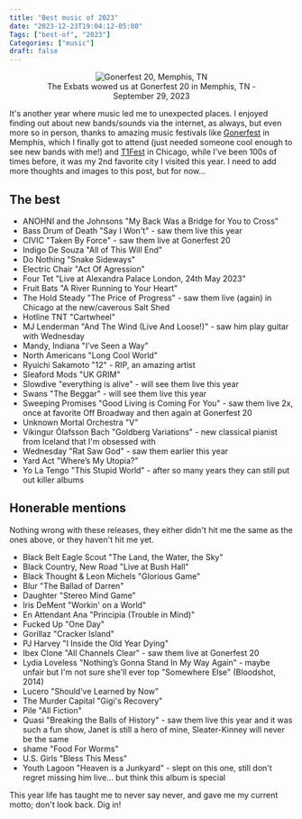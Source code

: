 ```yaml
---
title: "Best music of 2023"
date: "2023-12-23T19:04:12-05:00"
Tags: ["best-of", "2023"]
Categories: ["music"] 
draft: false
---
```

<div align="center">
	<figure>
		<img src="/2023/gonerfest.jpg" alt="Gonerfest 20, Memphis, TN">
		<figcaption>The Exbats wowed us at Gonerfest 20 in Memphis, TN - September 29, 2023</figcaption>
	</figure>
</div>

It's another year where music led me to unexpected places. I enjoyed finding out about new bands/sounds via the internet, as always, but even more so in person, thanks to amazing music festivals like [Gonerfest](https://goner-records.com/pages/gonerfest) in Memphis, which I finally got to attend (just needed someone cool enough to see new bands with me!) and [T1Fest](https://t1fest.com/) in Chicago, while I've been 100s of times before, it was my 2nd favorite city I visited this year. I need to add more thoughts and images to this post, but for now...

## The best

* ANOHNI and the Johnsons "My Back Was a Bridge for You to Cross"
* Bass Drum of Death "Say I Won't" - saw them live this year
* CIVIC "Taken By Force" - saw them live at Gonerfest 20
* Indigo De Souza "All of This Will End"
* Do Nothing "Snake Sideways"
* Electric Chair "Act Of Agression"
* Four Tet "Live at Alexandra Palace London, 24th May 2023"
* Fruit Bats "A River Running to Your Heart"
* The Hold Steady "The Price of Progress" - saw them live (again) in Chicago at the new/caverous Salt Shed
* Hotline TNT "Cartwheel"
* MJ Lenderman "And The Wind (Live And Loose!)" - saw him play guitar with Wednesday
* Mandy, Indiana "I’ve Seen a Way"
* North Americans "Long Cool World"
* Ryuichi Sakamoto "12" - RIP, an amazing artist
* Sleaford Mods "UK GRIM"
* Slowdive "everything is alive" - will see them live this year
* Swans "The Beggar" - will see them live this year
* Sweeping Promises "Good Living is Coming For You" - saw them live 2x, once at favorite Off Broadway and then again at Gonerfest 20
* Unknown Mortal Orchestra "V"
* Víkingur Ólafsson Bach "Goldberg Variations" - new classical pianist from Iceland that I'm obsessed with
* Wednesday "Rat Saw God" - saw them earlier this year
* Yard Act  "Where’s My Utopia?"
* Yo La Tengo "This Stupid World" - after so many years they can still put out killer albums

## Honerable mentions

Nothing wrong with these releases, they either didn't hit me the same as the ones above, or they haven't hit me yet. 

* Black Belt Eagle Scout "The Land, the Water, the Sky"
* Black Country, New Road "Live at Bush Hall"
* Black Thought & Leon Michels "Glorious Game"
* Blur "The Ballad of Darren"
* Daughter "Stereo Mind Game"
* Iris DeMent "Workin' on a World"
* En Attendant Ana "Principia (Trouble in Mind)"
* Fucked Up "One Day"
* Gorillaz "Cracker Island"
* PJ Harvey "I Inside the Old Year Dying"
* Ibex Clone "All Channels Clear" - saw them live at Gonerfest 20
* Lydia Loveless "Nothing’s Gonna Stand In My Way Again" - maybe unfair but I'm not sure she'll ever top "Somewhere Else" (Bloodshot, 2014)
* Lucero "Should’ve Learned by Now"
* The Murder Capital "Gigi's Recovery"
* Pile "All Fiction"
* Quasi "Breaking the Balls of History" - saw them live this year and it was such a fun show, Janet is still a hero of mine, Sleater-Kinney will never be the same
* shame "Food For Worms"
* U.S. Girls "Bless This Mess"
* Youth Lagoon "Heaven is a Junkyard" - slept on this one, still don't regret missing him live... but think this album is special

This year life has taught me to never say never, and gave me my current motto; don't look back. Dig in!
